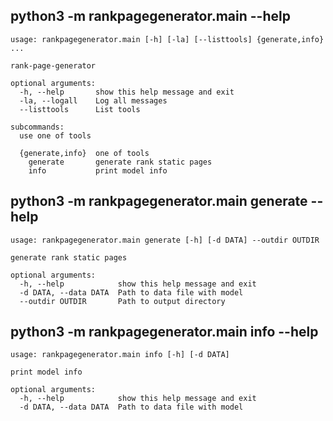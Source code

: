 ## <a name="main_help"></a> python3 -m rankpagegenerator.main --help
```
usage: rankpagegenerator.main [-h] [-la] [--listtools] {generate,info} ...

rank-page-generator

optional arguments:
  -h, --help       show this help message and exit
  -la, --logall    Log all messages
  --listtools      List tools

subcommands:
  use one of tools

  {generate,info}  one of tools
    generate       generate rank static pages
    info           print model info
```



## <a name="generate_help"></a> python3 -m rankpagegenerator.main generate --help
```
usage: rankpagegenerator.main generate [-h] [-d DATA] --outdir OUTDIR

generate rank static pages

optional arguments:
  -h, --help            show this help message and exit
  -d DATA, --data DATA  Path to data file with model
  --outdir OUTDIR       Path to output directory
```



## <a name="info_help"></a> python3 -m rankpagegenerator.main info --help
```
usage: rankpagegenerator.main info [-h] [-d DATA]

print model info

optional arguments:
  -h, --help            show this help message and exit
  -d DATA, --data DATA  Path to data file with model
```
